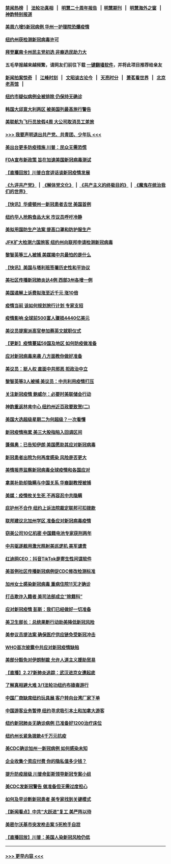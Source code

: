 #### [禁闻热榜](热点新闻.md?=0)  &nbsp;&nbsp;|&nbsp;&nbsp; [法轮功真相](https://github.com/gfw-breaker/truth/blob/master/README.md?=0) &nbsp;&nbsp;|&nbsp;&nbsp; [明慧二十周年报告](https://github.com/gfw-breaker/mh-reports/blob/master/README.md?=0) &nbsp;&nbsp;|&nbsp;&nbsp;[明慧期刊](https://github.com/gfw-breaker/mh-qikan) &nbsp;&nbsp;|&nbsp;&nbsp; [明慧海外之窗](https://github.com/gfw-breaker/mh-news/blob/master/README.md?=0) &nbsp;&nbsp;|&nbsp;&nbsp; [神韵特别报道](https://github.com/gfw-breaker/mh-news/blob/master/shenyun.md?=0)
#### [美周六增5新冠病例 华州一护理院恐爆疫情](../pages/nsc412/n11905823.md?t=03011231) 
#### [纽约州获检测新冠病毒许可](../pages/nsc412/n11906069.md?t=03011231) 
#### [拜登赢南卡州民主党初选 非裔选民助力大](../pages/nsc412/n11905930.md?t=03011231) 
#### 五毛举报越来越频繁，请网友们前往下载 [一键翻墙软件](https://github.com/gfw-breaker/ssr-accounts)，并将此项目推荐给亲友
#### [新闻拍案惊奇](https://github.com/gfw-breaker/banned-news/blob/master/pages/link4.md) &nbsp;&nbsp;|&nbsp;&nbsp; [江峰时刻](https://github.com/gfw-breaker/banned-news/blob/master/pages/link4.md) &nbsp;&nbsp;|&nbsp;&nbsp; [文昭谈古论今](https://github.com/gfw-breaker/banned-news/blob/master/pages/link4.md) &nbsp;&nbsp;|&nbsp;&nbsp; [天亮时分](https://github.com/gfw-breaker/banned-news/blob/master/pages/link4.md) &nbsp;&nbsp;|&nbsp;&nbsp; [萧茗看世界](https://github.com/gfw-breaker/banned-news/blob/master/pages/link4.md) &nbsp;&nbsp;|&nbsp;&nbsp; [北京老茶馆](https://github.com/gfw-breaker/banned-news/blob/master/pages/link4.md) &nbsp;&nbsp;|&nbsp;&nbsp; 
#### [纽约市疑似病例全被排除 仍保持无确诊](../pages/nsc412/n11906039.md?t=03011231) 
#### [韩国大邱意大利两区 被美国列最高旅行警告](../pages/nsc412/n11905944.md?t=03011231) 
#### [美联航为飞行员放假4周 大公司取消员工差旅](../pages/nsc412/n11905894.md?t=03011231) 
#### [>>> 我要声明退出共产党、共青团、少年队 <<<](https://github.com/begood0513/goodnews/blob/master/quit/letter.md) 
#### [美出台更多防疫措施 川普：民众无需恐慌](../pages/nsc412/n11905747.md?t=03011231) 
#### [FDA宣布新政策 旨在加速美国新冠病毒测试](../pages/nsc412/n11905693.md?t=03011231) 
#### [【直播回放】川普白宫讲话谈新冠疫情发展](../pages/nsc412/n11905588.md?t=03011231) 
#### [《九评共产党》](https://github.com/begood0513/9ping.md/blob/master/README.md) &nbsp;|&nbsp; [《解体党文化》](../../../../jtdwh.md/blob/master/README.md)  &nbsp;|&nbsp; [《共产主义的终极目的》](../../../../gczydzjmd.md/blob/master/README.md) &nbsp;|&nbsp; [《魔鬼在统治我们的世界》](../../../../mgztzwmdsj.md/blob/master/README.md) 
#### [【快讯】华盛顿州一新冠患者去世 美国首例](../pages/nsc412/n11905571.md?t=03011231) 
#### [纽约华人抢购食品大米 市议员呼吁冷静](../pages/nsc412/n11904453.md?t=03011231) 
#### [美拟用国防生产法案 提高口罩和防护服生产](../pages/nsc412/n11905517.md?t=03011231) 
#### [JFK扩大检测六国旅客 纽约州向联邦申请检测新冠病毒](../pages/nsc412/n11905491.md?t=03011231) 
#### [黎智英等三人被捕 美媒揭中共最怕的是什么](../pages/nsc412/n11905316.md?t=03011231) 
#### [【快讯】美国与塔利班签署历史性和平协议](../pages/nsc412/n11905172.md?t=03011231) 
#### [美社区传播新冠肺炎达4例 西部3州各增一例](../pages/nsc412/n11904070.md?t=03011231) 
#### [美国递解上诉费拟涨至近千元  涨10倍](../pages/nsc412/n11904466.md?t=03011231) 
#### [疫情当前 该如何规划旅行计划 专家支招](../pages/nsc412/n11903865.md?t=03011231) 
#### [疫情影响 全球前500富人骤损4440亿美元](../pages/nsc412/n11904283.md?t=03011231) 
#### [美议员提案派高官参加蔡英文就职仪式](../pages/nsc412/n11904166.md?t=03011231) 
#### [【更新】疫情蔓延59国及地区 如何防疫做准备](../pages/nsc412/n11890652.md?t=03011231) 
#### [应对新冠病毒来袭 八方面教你做好准备](../pages/nsc412/n11903736.md?t=03011231) 
#### [美议员：挺人权 直面中共邪恶 拒政治中立](../pages/nsc412/n11903790.md?t=03011231) 
#### [黎智英等3人被捕 美议员：中共利用疫情打压](../pages/nsc412/n11903768.md?t=03011231) 
#### [关注新冠疫情 鲍威尔：必要时美联储会行动](../pages/nsc412/n11903672.md?t=03011231) 
#### [神韵重返林肯中心 纽约州近百政要致贺(二)](../pages/nsc412/n11897500.md?t=03011231) 
#### [美国大选超级星期二为何超级？一次看懂](../pages/nsc412/n11903490.md?t=03011231) 
#### [新冠疫情拖累 美三大股指陷入回调区间](../pages/nsc412/n11903211.md?t=03011231) 
#### [蓬佩奥：已告知伊朗 美国愿助其应对新冠病毒](../pages/nsc412/n11903212.md?t=03011231) 
#### [新冠患者出院为何再度感染 风险是否更大](../pages/nsc412/n11903262.md?t=03011231) 
#### [美情报界监察新冠病毒全球疫情和各国应对](../pages/nsc412/n11903098.md?t=03011231) 
#### [拿美补助却隐瞒与中国关系 华裔副教授被捕](../pages/nsc412/n11901687.md?t=03011231) 
#### [美媒：疫情攸关生死 不再容忍中共隐瞒](../pages/nsc412/n11901694.md?t=03011231) 
#### [庇护州不合作  纽约上诉法院裁定联邦可扣拨款](../pages/nsc412/n11902238.md?t=03011231) 
#### [联邦建议北加州学区 准备应对新冠病毒疫情](../pages/nsc412/n11902448.md?t=03011231) 
#### [窃美公司10亿机密 中国籍电池专家获刑两年](../pages/nsc412/n11901996.md?t=03011231) 
#### [中共驱逐舰用激光照射美巡逻机 美军谴责](../pages/nsc412/n11901964.md?t=03011231) 
#### [红迪网CEO：抖音TikTok是寄生性间谍软件](../pages/nsc412/n11901675.md?t=03011231) 
#### [美首例社区传播新冠病例促CDC修改检测标准](../pages/nsc412/n11901490.md?t=03011231) 
#### [加州女士感染新冠病毒 重病住院11天才确诊](../pages/nsc412/n11901246.md?t=03011231) 
#### [打击欺诈入籍者 美司法部成立“除籍科”](../pages/nsc412/n11901364.md?t=03011231) 
#### [应对新冠疫情 彭斯：我们已经做好一切准备](../pages/nsc412/n11901268.md?t=03011231) 
#### [美卫生部长：总统果断行动助美降低新冠风险](../pages/nsc412/n11900906.md?t=03011231) 
#### [美参议员提法案 确保医疗供应链免受新冠冲击](../pages/nsc412/n11901144.md?t=03011231) 
#### [WHO首次披露中共应对新冠疫情缺陷](../pages/nsc412/n11900978.md?t=03011231) 
#### [美部分豁免对伊朗制裁 允许人道主义援助贸易](../pages/nsc412/n11900859.md?t=03011231) 
#### [【直播】2.27新肺炎追踪：武汉进京女遭起底](../pages/nsc412/n11900415.md?t=03011231) 
#### [了解真相避大难  3/1法轮功纽约布碌崙游行](../pages/nsc412/n11899501.md?t=03011231) 
#### [中国厂商缺席纽约玩具展  客户转向台湾厂家下单](../pages/nsc412/n11899505.md?t=03011231) 
#### [中国游客业务暂停  纽约寻求吸引本土和加拿大游客](../pages/nsc412/n11899492.md?t=03011231) 
#### [纽约新冠肺炎无确诊病例  已准备好1200治疗床位](../pages/nsc412/n11899474.md?t=03011231) 
#### [纽约州长紧急拨款4千万元抗疫](../pages/nsc412/n11899477.md?t=03011231) 
#### [美CDC确诊加州一新冠病例 如何感染未知](../pages/nsc412/n11899165.md?t=03011231) 
#### [企业收集个资应付费 你的隐私值多少钱？](../pages/nsc412/n11898097.md?t=03011231) 
#### [提升防疫层级 川普命彭斯领导新冠专案小组](../pages/nsc412/n11898934.md?t=03011231) 
#### [美CDC发新冠警告 做准备但无需过度担心](../pages/nsc412/n11898923.md?t=03011231) 
#### [如何及早诊断新冠患者 美专家找到关键模式](../pages/nsc412/n11898626.md?t=03011231) 
#### [【新闻看点】中共“大跃进”复工 美严阵以待](../pages/nsc412/n11898221.md?t=03011231) 
#### [美密尔沃基市突发枪击案 5死枪手自戕](../pages/nsc412/n11898687.md?t=03011231) 
#### [【直播回放】川普：美国人染新冠风险仍低](../pages/nsc412/n11898088.md?t=03011231) 

----
#### [ >>> 更早内容 <<< ](../indexes/nsc412-earlier.md)
